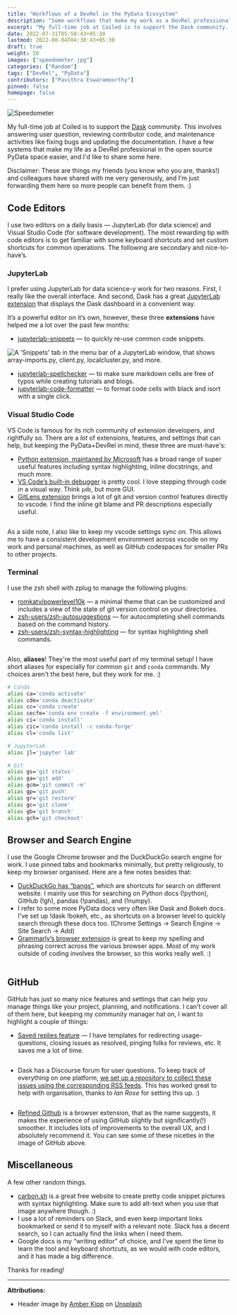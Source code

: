 ```yaml
---
title: "Workflows of a DevRel in the PyData Ecosystem"
description: "Some workflows that make my work as a DevRel professional in the PyData ecosystem easier."
excerpt: "My full-time job at Coiled is to support the Dask community. This involves answering user question, reviewing contributor code, and maintenance activities like fixing bugs and updating the documentation. I have a few systems that make my life as a DevRel professional in the open source PyData space easier."
date: 2022-07-31T05:58:43+05:30
lastmod: 2022-08-04T04:30:43+05:30
draft: true
weight: 50
images: ["speedometer.jpg"]
categories: ["Random"]
tags: ["DevRel", "PyData"]
contributors: ["Pavithra Eswaramoorthy"]
pinned: false
homepage: false
---
```


<p><img src="speedometer.jpg" alt="Speedometer"></p>

My full-time job at Coiled is to support the [Dask](dask.org/) community. This involves answering user question, reviewing contributor code, and maintenance activities like fixing bugs and updating the documentation. I have a few systems that make my life as a DevRel professional in the open source PyData space easier, and I'd like to share some here.

Disclaimer: These are things my friends (you know who you are, thanks!) and colleagues have shared with me very generously, and I’m just forwarding them here so more people can benefit from them. :)

## Code Editors

I use two editors on a daily basis — JupyterLab (for data science) and Visual Studio Code (for software development). The most rewarding tip with code editors is to get familiar with some keyboard shortcuts and set custom shortcuts for common operations. The following are secondary and nice-to-have’s.

### JupyterLab

I prefer using JupyterLab for data science-y work for two reasons. First, I really like the overall interface. And second, Dask has a great [JupyterLab extension](https://github.com/dask/dask-labextension) that displays the Dask dashboard in a convenient way.

It’s a powerful editor on it’s own, however, these three **extensions** have helped me a lot over the past few months:

- [jupyterlab-snippets](https://github.com/QuantStack/jupyterlab-snippets) — to quickly re-use common code snippets.

<p class="text-center"><img src="snippets.png" alt="A 'Snippets' tab in the menu bar of a JupyterLab window, that shows array-imports.py, client.py, localcluster.py, and more."></p>

- [jupyterlab-spellchecker](https://github.com/jupyterlab-contrib/spellchecker) — to make sure markdown cells are free of typos while creating tutorials and blogs.
- [jupyterlab-code-formatter](https://github.com/ryantam626/jupyterlab_code_formatter) — to format code cells with black and isort with a single click.

### Visual Studio Code

VS Code is famous for its rich community of extension developers, and rightfully so. There are a *lot* of extensions, features, and settings that can help, but keeping the PyData+DevRel in mind, these three are must-have's:

- [Python extension, maintaned by Microsoft](https://marketplace.visualstudio.com/items?itemName=ms-python.python) has a broad range of super useful features including syntax highlighting, inline docstrings, and much more.
- [VS Code’s built-in debugger](https://code.visualstudio.com/Docs/editor/debugging) is pretty cool. I love stepping through code in a visual way. Think `pdb`, but more GUI.
- [GitLens extension](https://marketplace.visualstudio.com/items?itemName=eamodio.gitlens) brings a lot of git and version control features directly to vscode. I find the inline git blame and PR descriptions especially useful.

<p class="text-center"><img src="gitlens-blame.png" alt=""></p>

As a side note, I also like to keep my vscode settings sync *on.* This allows me to have a consistent development environment across vscode on my work and personal machines, as well as GitHub codespaces for smaller PRs to other projects.

### Terminal

I use the zsh shell with zplug to manage the following plugins:

- [romkatv/powerlevel10k](https://github.com/romkatv/powerlevel10k) — a minimal theme that can be customized and includes a view of the state of git version control on your directories.
- [zsh-users/zsh-autosuggestions](https://github.com/zsh-users/zsh-autosuggestions) — for autocompleting shell commands based on the command history.
- [zsh-users/zsh-syntax-highlighting](https://github.com/zsh-users/zsh-syntax-highlighting) — for syntax highlighting shell commands.

<p class="text-center"><img src="terminal.png" alt=""></p>

Also, **aliases**! They're the most useful part of my terminal setup! I have short aliases for especially for common `git` and `conda` commands. My choices aren't the best here, but they work for me. :)

```bash
# Conda
alias ca='conda activate'
alias cde='conda deactivate'
alias cc='conda create'
alias cecfe='conda env create -f environment.yml'
alias ci='conda install'
alias cic='conda install -c conda-forge'
alias cl='conda list'

# JupyterLab
alias jl='jupyter lab'

# Git
alias gs='git status'
alias ga='git add'
alias gcm='git commit -m'
alias gp='git push'
alias gr='git restore'
alias gc='git clone'
alias gb='git branch'
alias gch='git checkout'
```

## Browser and Search Engine

I use the Google Chrome browser and the DuckDuckGo search engine for work. I use pinned tabs and bookmarks minimally, but pretty religiously, to keep my browser organised. Here are a few notes besides that:

- [DuckDuckGo has “bangs”](https://duckduckgo.com/bang), which are shortcuts for search on different website. I mainly use this for searching on Python docs (!python), GitHub (!gh), pandas (!pandas), and (!numpy).
- I refer to some more PyData docs very often like Dask and Bokeh docs. I’ve set up !dask !bokeh, etc., as shortcuts on a browser level to quickly search through these docs too. (Chrome Settings → Search Engine → Site Search → Add)
- [Grammarly’s browser extension](https://www.grammarly.com/browser) is great to keep my spelling and phrasing correct across the various browser apps. Most of my work outside of coding involves the browser, so this works really well. :)

<p class="text-center"><img src="grammarly.png" alt=""></p>

## GitHub

GitHub has just so many nice features and settings that can help you manage things like your project, planning, and notifications. I can't cover all of them here, but keeping my community manager hat on, I want to highlight a couple of things:

- [Saved replies feature](https://docs.github.com/en/get-started/writing-on-github/working-with-saved-replies/using-saved-replies) — I have templates for redirecting usage-questions, closing issues as resolved, pinging folks for reviews, etc. It saves me a lot of time.

<p class="text-center"><img src="github-saved-reply.png" alt=""></p>

- Dask has a Discourse forum for user questions. To keep track of everything on one platform, [we set up a repository to collect these issues using the corresponding RSS feeds](https://github.com/coiled/dask-community/issues?q=is%3Aissue+label%3Adiscourse+). This has worked great to help with organisation, thanks to *Ian Rose* for setting this up. :)

<p class="text-center"><img src="dask-community.png" alt=""></p>

- [Refined Github](https://github.com/refined-github/refined-github) is a browser extension, that as the name suggests, it makes the experience of using GitHub slightly but significantly(!) smoother. It includes lots of improvements to the overall UX, and I absolutely recommend it. You can see some of these niceties in the image of GitHub above.

## Miscellaneous

A few other random things.

- [carbon.sh](http://carbon.sh) is a great free website to create pretty code snippet pictures with syntax highlighting. Make sure to add alt-text when you use that image anywhere though. :)
- I use a lot of reminders on Slack, and even keep important links bookmarked or send it to myself with a relevant note. Slack has a decent search, so I can actually find the links when I need them.
- Google docs is my “writing editor” of choice, and I’ve spent the time to learn the tool and keyboard shortcuts, as we would with code editors, and it has made a big difference.

Thanks for reading!

<hr>

**Attributions:**

- Header image by <a href="https://unsplash.com/@sadmax?utm_source=unsplash&utm_medium=referral&utm_content=creditCopyText">Amber Kipp</a> on <a href="https://unsplash.com/s/photos/speedometer?utm_source=unsplash&utm_medium=referral&utm_content=creditCopyText">Unsplash</a>
